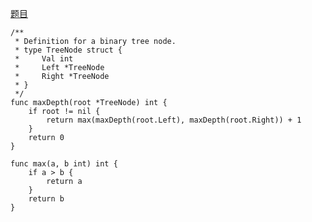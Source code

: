 [题目](https://leetcode-cn.com/problems/maximum-depth-of-binary-tree/)

````
/**
 * Definition for a binary tree node.
 * type TreeNode struct {
 *     Val int
 *     Left *TreeNode
 *     Right *TreeNode
 * }
 */
func maxDepth(root *TreeNode) int {
    if root != nil {
        return max(maxDepth(root.Left), maxDepth(root.Right)) + 1
    }
    return 0
}

func max(a, b int) int {
    if a > b {
        return a
    }
    return b
}
````